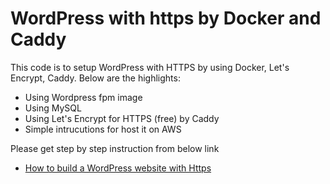 # WordPress with https by Docker and Caddy
This code is to setup WordPress with HTTPS by using Docker, Let's Encrypt, Caddy. Below are the highlights:
* Using Wordpress fpm image
* Using MySQL
* Using Let's Encrypt for HTTPS (free) by Caddy
* Simple intrucutions for host it on AWS

Please get step by step instruction from below link
* [How to build a WordPress website with Https](https://medium.com/@chuanxiang/how-to-build-a-wordpress-website-with-https-8b75f55337b9)